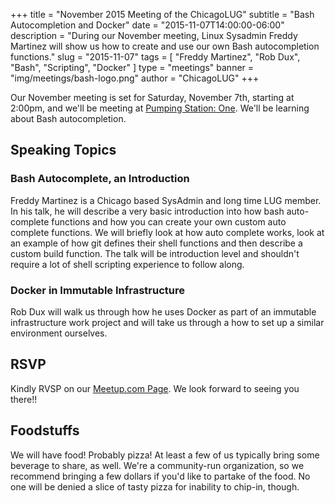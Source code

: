 +++
title = "November 2015 Meeting of the ChicagoLUG"
subtitle = "Bash Autocompletion and Docker"
date = "2015-11-07T14:00:00-06:00"
description = "During our November meeting, Linux Sysadmin Freddy Martinez will show us how to create and use our own Bash autocompletion functions."
slug = "2015-11-07"
tags = [ "Freddy Martinez", "Rob Dux", "Bash", "Scripting", "Docker" ] 
type = "meetings"
banner = "img/meetings/bash-logo.png"
author = "ChicagoLUG"
+++

Our November meeting is set for Saturday, November 7th, starting at
2:00pm, and we'll be meeting at
[Pumping Station: One](http://chicagolug.org/locations/psone.html). We'll be
learning about Bash autocompletion.

Speaking Topics
---------------

### Bash Autocomplete, an Introduction

Freddy Martinez is a Chicago based SysAdmin and long time LUG member. In
his talk, he will describe a very basic introduction into how bash
auto-complete functions and how you can create your own custom auto
complete functions. We will briefly look at how auto complete works,
look at an example of how git defines their shell functions and then
describe a custom build function. The talk will be introduction level
and shouldn't require a lot of shell scripting experience to follow
along.

### Docker in Immutable Infrastructure

Rob Dux will walk us through how he uses Docker as part of an immutable
infrastructure work project and will take us through a how to set up a
similar environment ourselves.

RSVP
----

Kindly RVSP on our [Meetup.com Page](http://www.meetup.com/wclug-org/events/226505704/).
We look forward to seeing you there!!

Foodstuffs
----------

We will have food! Probably pizza! At least a few of us typically bring
some beverage to share, as well. We're a community-run organization, so
we recommend bringing a few dollars if you'd like to partake of the
food. No one will be denied a slice of tasty pizza for inability to
chip-in, though.
